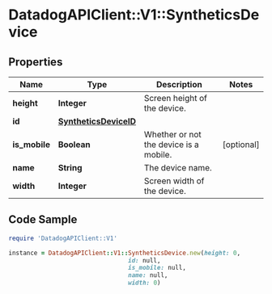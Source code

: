 # DatadogAPIClient::V1::SyntheticsDevice

## Properties

Name | Type | Description | Notes
------------ | ------------- | ------------- | -------------
**height** | **Integer** | Screen height of the device. | 
**id** | [**SyntheticsDeviceID**](SyntheticsDeviceID.md) |  | 
**is_mobile** | **Boolean** | Whether or not the device is a mobile. | [optional] 
**name** | **String** | The device name. | 
**width** | **Integer** | Screen width of the device. | 

## Code Sample

```ruby
require 'DatadogAPIClient::V1'

instance = DatadogAPIClient::V1::SyntheticsDevice.new(height: 0,
                                 id: null,
                                 is_mobile: null,
                                 name: null,
                                 width: 0)
```


